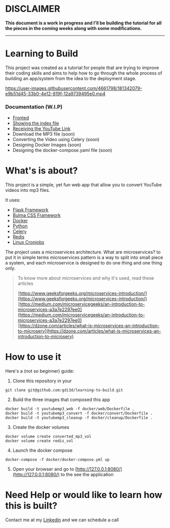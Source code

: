 # DISCLAIMER

**This document is a work in progress and I'll be building the tutorial for all the pieces in the coming weeks along with some modifications.**

--- 
# Learning to Build

This project was created as a tutorial for people that are trying to improve their coding skills and aims to help how to go through the whole process of building an app/system from the idea to the deployment stage.

https://user-images.githubusercontent.com/4661798/181342079-e9b51d45-33b0-4e12-819f-12a9739495e0.mp4

### Documentation (W.I.P)

- [Fronted](docs/app/frontend.md)
- [Showing the index file](docs/app/serving-index-file.md)
- [Receiving the YouTube Link](docs/app/receiving-the-youtube-link.md)
- Download the MP3 file (soon)
- Converting the Video using Celery (soon)
- Designing Docker Images (soon)
- Designing the docker-compose.yaml file (soon)


# What's is about?

This project is a simple, yet fun web app that allow you to convert YouTube videos into mp3 files.

It uses:

- [Flask Framework](https://flask.palletsprojects.com/en/2.1.x/)
- [Bulma CSS Framework](https://bulma.io/)
- [Docker](https://www.docker.com/get-started/)
- [Python](https://www.python.org/)
- [Celery](https://docs.celeryq.dev/en/stable/index.html)
- [Redis](https://redis.io/)
- [Linux Cronjobs](https://www.educba.com/cron-in-linux/)

The project uses a microservices architecture. What are microservices? to put it in simple terms microservices pattern is a way to split into small piece a system, and each microservice is designed to do one thing and one thing only.

> To know more about microservices and why it's used, read these articles
> 
> [https://www.geeksforgeeks.org/microservices-introduction/](https://www.geeksforgeeks.org/microservices-introduction/)  
> [https://medium.com/microservicegeeks/an-introduction-to-microservices-a3a7e2297ee0](https://medium.com/microservicegeeks/an-introduction-to-microservices-a3a7e2297ee0)  
> [https://dzone.com/articles/what-is-microservices-an-introduction-to-microserv](https://dzone.com/articles/what-is-microservices-an-introduction-to-microserv)


# How to use it

Here's a (not so beginner) guide:

1. Clone this repository in your
  
  ```
  git clone git@github.com:gdi3d/learning-to-build.git
  ```
   
2. Build the three images that composed this app  
  
  ```
  docker build -t youtubemp3_web -f docker/web/Dockerfile .
  docker build -t youtubemp3_convert -f docker/convert/Dockerfile .
  docker build -t youtubemp3_cleanup -f docker/cleanup/Dockerfile .
  ```
  
3. Create the docker volumes
   
  ```
  docker volume create converted_mp3_vol
  docker volume create redis_vol
  ```
	
4. Launch the docker compose

  ```
  docker-compose -f docker/docker-compose.yml up
  ```
  
5. Open your browser and go to [http://127.0.0.1:8080/](http://127.0.0.1:8080/) to the see the application



# Need Help or would like to learn how this is built?

Contact me at my [Linkedin](https://www.linkedin.com/in/adrianogalello/) and we can schedule a call
   
